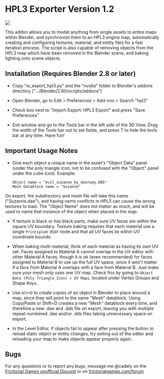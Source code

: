 HPL3 Exporter Version 1.2
==============================================================================
![](https://i.imgur.com/jmKXD4F.jpg)

This addon allows you to model anything from single assets 
to entire maps within Blender, and synchronize them to an HPL3 engine map, 
automatically creating and configuring textures, material, and entity files 
for a fast iteration process. The script is also capable of removing objects 
from the HPL3 map which have been removed in the Blender scene, and baking 
lighting onto scene objects.

Installation (Requires Blender 2.8 or later)
------------------------------------------------------------------------------

- Copy "io_export_hpl3.py" and the "nvidia" folder to Blender's addons 
directory (".../Blender/2.80/scripts/addons")

- Open Blender, go to Edit > Preferences > Add-ons > Search "hpl3"

- Check box next to "Import-Export: HPL3 Export" and press "Save Preferences"

- Exit window and go to the Tools bar in the left side of the 3D View. Drag 
the width of the Tools bar out to set fields, and press T to hide the tools 
bar at any time. Have fun!

Important Usage Notes
------------------------------------------------------------------------------
- Give each object a unique name in the asset's "Object Data" panel 
(under the poly triangle icon, not to be confused with the "Object" panel 
under the cube icon).
	Example: 
	```
	Object name = "evil_suzanne_by_doorway.005"
	Mesh Datablock name = "Suzanne"
	```

On export, the subdirectory and mesh file will take this name ("Suzanne.dae"),
 and having name conflicts in HPL3 can cause the wrong textures to load. 
The "Object Name" does not matter as much, and will be used to name that 
instance of the object when placed in the map.

- If texture is black or has black parts, make sure UV faces are
within the square UV boundary. Texture baking requires that each material use
 a single `Principled BSDF` node and that all UV faces lie within UV 
coordinate bounds.

- When baking multi-material, think of each material as having 
its own UV set. Faces assigned to Material A cannot overlap in the UV editor 
with other Material A faces, though it is ok (even recommended) for faces 
assigned to Material B to use up the full UV space, since it won't matter 
if a face from Material A overlaps with a face from Material B. Just make 
sure your mesh only uses one UV map. Check this by going to
 `Object Data (Poly Triangle Icon) > UV Maps`, located under Vertex Groups 
and Shape Keys.

- Use `Alt+D` to create copies of an object in Blender to place 
around a map, since they will point to the same "Mesh" datablock. Using 
Copy/Paste or Shift+D creates a new "Mesh" datablock every time, and therefore 
a new .dae and .dds file on export, leaving you with multiple repeat numbered
 .dae and/or .dds files taking unnecessary space on export.

- In the Level Editor, if objects fail to appear after pressing 
the button to reload static object or entity changes, try exiting out of the 
editor and reloading your map to make objects appear properly again.



Bugs
------------------------------------------------------------------------------

For any questions or to report any bugs, message me @cadely on the [Frictional 
Games unofficial Discord](https://discord.gg/sXKZ9R2) or on [frictionalgames.com/forum](frictionalgames.com/forum)
